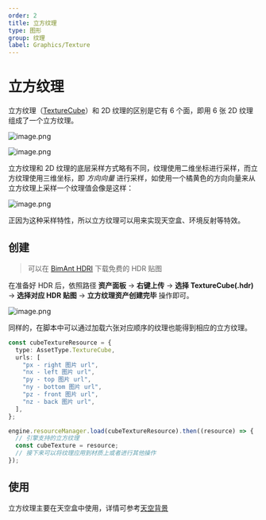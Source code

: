 ```yaml
---
order: 2
title: 立方纹理
type: 图形
group: 纹理
label: Graphics/Texture
---
```


# 立方纹理

立方纹理（[TextureCube](${api}core/TextureCube)）和 2D 纹理的区别是它有 6 个面，即用 6 张 2D 纹理组成了一个立方纹理。

![image.png](https://gw.alipayobjects.com/mdn/rms_d27172/afts/img/A*Omw8Qo0WzfYAAAAAAAAAAAAAARQnAQ)

![image.png](https://gw.alipayobjects.com/mdn/rms_d27172/afts/img/A*r-XPSaUTEnEAAAAAAAAAAAAAARQnAQ)

立方纹理和 2D 纹理的底层采样方式略有不同，纹理使用二维坐标进行采样，而立方纹理使用三维坐标，即 _方向向量_ 进行采样，如使用一个橘黄色的方向向量来从立方纹理上采样一个纹理值会像是这样：

![image.png](https://gw.alipayobjects.com/mdn/rms_d27172/afts/img/A*X752S5pQSB0AAAAAAAAAAAAAARQnAQ)

正因为这种采样特性，所以立方纹理可以用来实现天空盒、环境反射等特效。

## 创建

> 可以在 [BimAnt HDRI](http://hdri.bimant.com/) 下载免费的 HDR 贴图

在准备好 HDR 后，依照路径 **资产面板** -> **右键上传** -> **选择 TextureCube(.hdr)** -> **选择对应 HDR 贴图** -> **立方纹理资产创建完毕** 操作即可。

![image.png](https://mdn.alipayobjects.com/huamei_yo47yq/afts/img/A*5PG6Rpo-aTwAAAAAAAAAAAAADhuCAQ/original)

同样的，在脚本中可以通过加载六张对应顺序的纹理也能得到相应的立方纹理。

```typescript
const cubeTextureResource = {
  type: AssetType.TextureCube,
  urls: [
    "px - right 图片 url",
    "nx - left 图片 url",
    "py - top 图片 url",
    "ny - bottom 图片 url",
    "pz - front 图片 url",
    "nz - back 图片 url",
  ],
};

engine.resourceManager.load(cubeTextureResource).then((resource) => {
  // 引擎支持的立方纹理
  const cubeTexture = resource;
  // 接下来可以将纹理应用到材质上或者进行其他操作
});
```

## 使用

立方纹理主要在天空盒中使用，详情可参考[天空背景]({$docs}graphics-background-sky)
